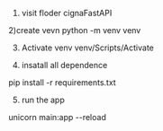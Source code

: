 1) visit floder cignaFastAPI

2)create vevn 
    python -m  venv venv 

3) Activate venv
  venv/Scripts/Activate

 4) insatall all dependence 

   pip install -r requirements.txt

5) run the app

unicorn main:app --reload 


